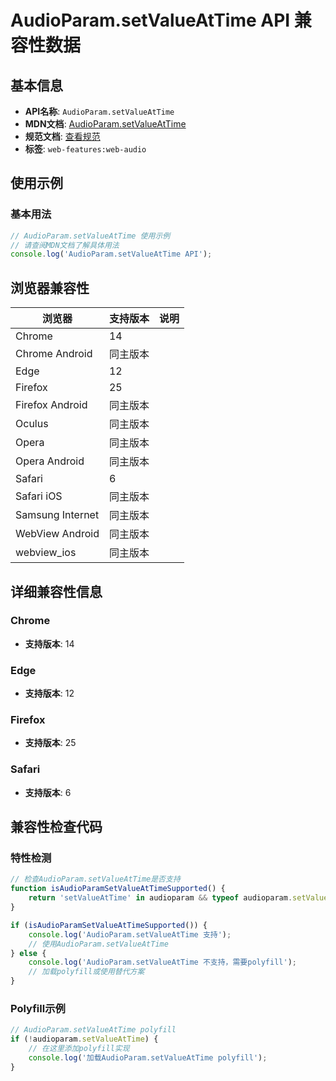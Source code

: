# AudioParam.setValueAtTime API 兼容性数据

## 基本信息

- **API名称**: `AudioParam.setValueAtTime`
- **MDN文档**: [AudioParam.setValueAtTime](https://developer.mozilla.org/docs/Web/API/AudioParam/setValueAtTime)
- **规范文档**: [查看规范](https://webaudio.github.io/web-audio-api/#dom-audioparam-setvalueattime)
- **标签**: `web-features:web-audio`

## 使用示例

### 基本用法

```javascript
// AudioParam.setValueAtTime 使用示例
// 请查阅MDN文档了解具体用法
console.log('AudioParam.setValueAtTime API');
```

## 浏览器兼容性

| 浏览器 | 支持版本 | 说明 |
|--------|----------|------|
| Chrome | 14 |  |
| Chrome Android | 同主版本 |  |
| Edge | 12 |  |
| Firefox | 25 |  |
| Firefox Android | 同主版本 |  |
| Oculus | 同主版本 |  |
| Opera | 同主版本 |  |
| Opera Android | 同主版本 |  |
| Safari | 6 |  |
| Safari iOS | 同主版本 |  |
| Samsung Internet | 同主版本 |  |
| WebView Android | 同主版本 |  |
| webview_ios | 同主版本 |  |

## 详细兼容性信息

### Chrome

- **支持版本**: 14

### Edge

- **支持版本**: 12

### Firefox

- **支持版本**: 25

### Safari

- **支持版本**: 6

## 兼容性检查代码

### 特性检测

```javascript
// 检查AudioParam.setValueAtTime是否支持
function isAudioParamSetValueAtTimeSupported() {
    return 'setValueAtTime' in audioparam && typeof audioparam.setValueAtTime === 'function';
}

if (isAudioParamSetValueAtTimeSupported()) {
    console.log('AudioParam.setValueAtTime 支持');
    // 使用AudioParam.setValueAtTime
} else {
    console.log('AudioParam.setValueAtTime 不支持，需要polyfill');
    // 加载polyfill或使用替代方案
}
```

### Polyfill示例

```javascript
// AudioParam.setValueAtTime polyfill
if (!audioparam.setValueAtTime) {
    // 在这里添加polyfill实现
    console.log('加载AudioParam.setValueAtTime polyfill');
}
```

